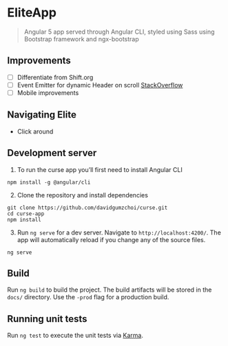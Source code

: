 # EliteApp

> Angular 5 app served through Angular CLI, styled using Sass using Bootstrap framework and ngx-bootstrap

## Improvements

* [ ] Differentiate from Shift.org
* [ ] Event Emitter for dynamic Header on scroll [StackOverflow](https://stackoverflow.com/questions/36471927/eventemitter-does-not-work-on-chrome-safari)
* [ ] Mobile improvements

## Navigating Elite

* Click around

## Development server

1. To run the curse app you’ll first need to install Angular CLI

```
npm install -g @angular/cli
```

2. Clone the repository and install dependencies

```
git clone https://github.com/davidgumzchoi/curse.git
cd curse-app
npm install
```

3. Run `ng serve` for a dev server. Navigate to `http://localhost:4200/`. The app will automatically reload if you change any of the source files.

```
ng serve
```

## Build

Run `ng build` to build the project. The build artifacts will be stored in the `docs/` directory. Use the `-prod` flag for a production build.

## Running unit tests

Run `ng test` to execute the unit tests via [Karma](https://karma-runner.github.io).
